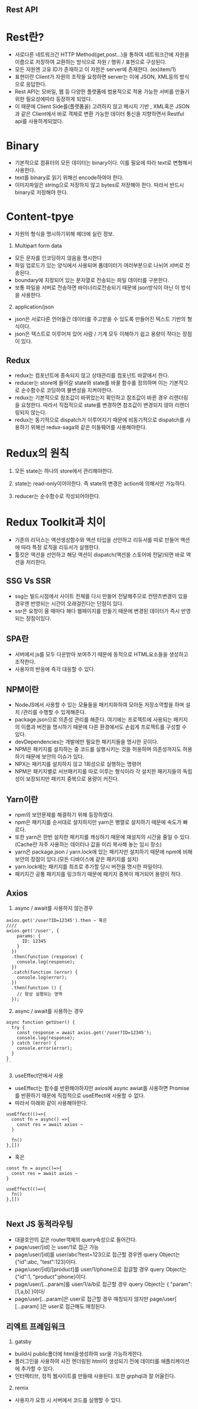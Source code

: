 ## **Rest API**

# **Rest란?**

- 서로다른 네트워크간 HTTP Method(get,post...)을 통하여 네트워크간에 자원을 이름으로 저장하여 교환하는 방식으로 자원 / 행위 / 표현으로 구성된다.
- 모든 자원엔 고유 ID가 존재하고 이 자원은 server에 존재한다. (ex)item/1)
- 표현이란 Client가 자원의 조작을 요청하면 server는 이에 JSON, XML등의 방식으로 응답한다.
- Rest API는 모바일, 웹 등 다양한 플랫폼에 범용적으로 적용 가능한 서버를 만들기위한 필요성에따라 등장하게 되었다.
- 이 때문에 Client Side를(플랫폼을) 고려하지 않고 메시지 기반 , XML혹은 JSON과 같은 Client에서 바로 객체로 변환 가능한 데이터 통신을 지향하면서 Restful api를 사용하게되었다.

# **Binary**

- 기본적으로 컴퓨터의 모든 데이터는 binary이다. 이를 필요에 따라 text로 변형해서 사용한다.
- text를 binary로 읽기 위해선 encode하여야 한다.
- 이미지파일은 string으로 저장하지 않고 bytes로 저장해야 한다. 따라서 반드시 binary로 저장해야 한다.

# **Content-tpye**

- 자원의 형식을 명시하기위해 헤더에 실린 정보.

1. Multipart form data

- 모든 문자를 인코딩하지 않음을 명시한다
- 파일 업로드가 있는 양식에서 사용되며 폼데이터가 여러부분으로 나뉘어 서버로 전송된다.
- boundary에 지정되어 있는 문자열로 전송되는 파일 데이터를 구분한다.
- 보통 파일을 서버로 전송하면 바이너리로전송되기 때문에 json방식이 아닌 이 방식을 사용한다.

2. application/json

- json은 서로다른 언어들간 데이터를 주고받을 수 있도록 만들어진 텍스트 기반의 형식이다.
- json은 텍스트로 이루어져 있어 사람 / 기계 모두 이해하기 쉽고 용량이 작다는 장점이 있다.

## **Redux**

- redux는 컴포넌트에 종속되지 않고 상태관리를 컴포넌트 바깥에서 한다.
- reducer는 store에 들어갈 state와 state를 바꿀 함수를 정의하며 이는 기본적으로 순수함수로 코딩하여 불변성을 지켜야한다.
- redux는 기본적으로 참조값이 바뀌었는지 확인하고 참조값이 바뀐 경우 리렌더링을 요청한다. 따라서 직접적으로 state를 변경하면 참조값이 변경되지 않아 리렌더링되지 않는다.
- redux는 동기적으로 dispatch가 이루어지기 때문에 비동기적으로 dispatch를 사용하기 위해선 redux-saga와 같은 미들웨어를 사용해야한다.

# **Redux의 원칙**

1. 모든 state는 하나의 store에서 관리해야한다.

2. state는 read-only이어야한다. 즉 state의 변경은 action에 의해서만 가능하다.

3. reducer는 순수함수로 작성되어야한다.

# **Redux Toolkit과 치이**

- 기존의 리덕스는 엑션생성함수와 액션 타입을 선언하고 리듀서를 따로 만들어 액션에 따라 특정 로직을 리듀서가 실행한다.
- 툴킷은 액션을 선언하고 해당 액션이 dispatch(액션을 스토어에 전달)되면 바로 액션을 처리한다.

## **SSG Vs SSR**

- ssg는 빌드시점에서 사이트 전체를 다시 만들어 전달해주므로 컨텐츠변경이 있을 경우엔 반영되는 시간이 오래걸린다는 단점이 있다.
- ssr은 요청이 올 때마다 해다 웹페이지를 만들기 때문에 변경된 데이터가 즉시 반영되는 장점이있다.

## **SPA란**

- 서버에서 js를 모두 다운받아 보여주기 때문에 동적으로 HTML요소들을 생성하고 조작한다.
- 사용자의 반응에 즉각 대응할 수 있다.

## **NPM이란**

- NodeJS에서 사용할 수 있는 모듈들을 패키지화하여 모아둔 저장소역할을 하며 설치 /관리를 수행할 수 있게해준다.
- package.json으로 의존성 관리를 해준다. 여기에는 프로젝트에 사용되는 패키지의 이름과 버전을 명시하기 때문에 다른 환경에서도 손쉽게 프로젝트를 구성할 수 있다.
- devDependencies는 개발에만 필요한 패키지들을 명시한 곳이다.
- NPM은 패키지를 설치하는 중 코드를 실행시키는 것을 허용하며 의존성까지도 허용하기 때문에 보안의 이슈가 있다.
- NPX는 패키지를 설치하지 않고 1회성으로 실행하는 명령어
- NPM은 패키지별로 서브패키지를 따로 이루는 형식이라 각 설치한 패키지들의 독립성이 보장되지만 패키지 중복으로 용량이 커진다.

## **Yarn이란**

- npm의 보안문제를 해결하기 위해 등장하였다.
- npm은 패키지를 순서대로 설치하지만 yarn은 병렬로 설치하기 때문에 속도가 빠르다.
- 또한 yarn은 한번 설치한 패키지를 캐싱하기 때문에 재설치의 시간을 줄일 수 있다.
  (Cache란 자주 사용하는 데이터나 값을 미리 복사해 놓는 임시 장소)
- yarn은 package.json / yarn.lock에 있는 패키지만 설치하기 때문에 npm에 비해 보안의 장점이 있다.(모든 디바이스에 같은 패키지를 설치)
- yarn.lock에는 패키지를 최조로 추가할 당시 버전을 명시한 파일이다.
- 패키지간 공통 패키지를 링크하기 때문에 패키지 중복이 제거되어 용량이 적다.

## **Axios**

1. async / await를 사용하지 않는경우

```
axios.get('/user?ID=12345').then ~ 혹은
////
axios.get('/user', {
    params: {
      ID: 12345
    }
  })
  .then(function (response) {
    console.log(response);
  })
  .catch(function (error) {
    console.log(error);
  })
  .then(function () {
    // 항상 실행되는 영역
  });
```

2. async / await를 사용하는 경우

```
async function getUser() {
  try {
    const response = await axios.get('/user?ID=12345');
    console.log(response);
  } catch (error) {
    console.error(error);
  }
}
``
```

3. useEffect안에서 사용

- useEffect는 함수를 반환해야하지만 axios에 async awiat를 사용하면 Promise를 반환하기 때문에 직접적으로 useEffect에 사용할 수 없다.
- 따라서 아래와 같이 사용해야한다.

```
useEffect(()=>{
  const fn = async() =>{
    const res = await axios ~
  }

  fn()
},[])

```

- 혹은

```
const fn = async()=>{
  const res = await axios ~
}

useEffect(()=>{
  fn()
},[])


```

## **Next JS 동적라우팅**

- 대괄호안의 값은 router객체의 query속성으로 들어간다.
- page/user/[id] 는 user/1로 접근 가능
- page/user/[id]를 user/abc?test=123으로 접근할 경우엔 query Object는 {"id":abc, "test":123}이다.
- page/user/[id]/[product]를 user/1/phone으로 접글할 경우 query Object는 {"id":1, "product":phone}이다.
- page/user/[...param]를 user/1/a/b로 접근할 경우 query Object는 { "param": [1,a,b] }이다/
- page/user[...param]은 user로 접근할 경우 매칭되지 않지만 page/user[ [...param] ]은 user로 접근해도 매칭된다.

## **리엑트 프레임워크**

1. gatsby

- build시 public폴더에 html을생성하여 ssr을 가능하게한다.
- 플러그인을 사용하여 사전 렌더링된 html이 생성되기 전에 데이터를 애플리케이션에 추가할 수 있다.
- 인터렉티브, 정적 웹사이트를 만들때 사용된다. 또한 grphql과 잘 어울린다.

2. remix

- 사용자가 요청 시 서버에서 코드를 실행할 수 있다.
